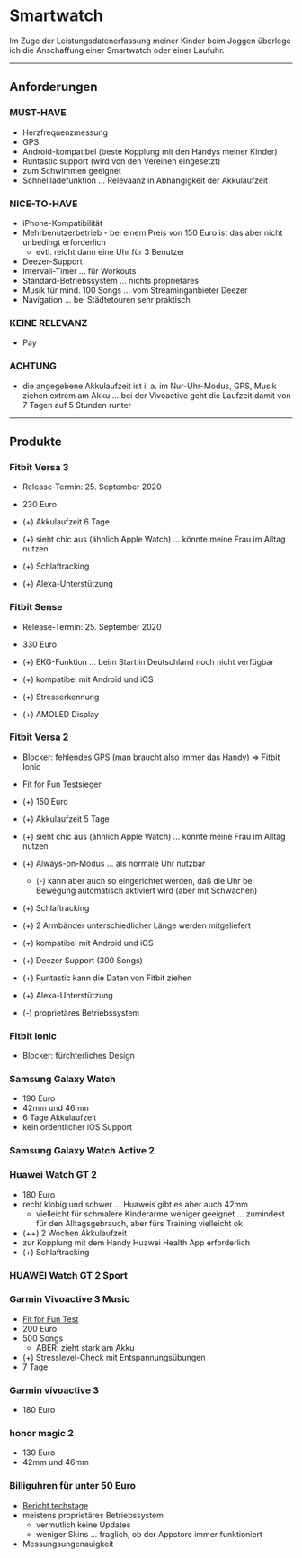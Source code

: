 # Smartwatch

Im Zuge der Leistungsdatenerfassung meiner Kinder beim Joggen überlege ich die Anschaffung einer Smartwatch oder einer Laufuhr.

---

## Anforderungen

### MUST-HAVE

* Herzfrequenzmessung
* GPS
* Android-kompatibel (beste Kopplung mit den Handys meiner Kinder)
* Runtastic support (wird von den Vereinen eingesetzt)
* zum Schwimmen geeignet
* Schnellladefunktion ... Relevaanz in Abhängigkeit der Akkulaufzeit

### NICE-TO-HAVE

* iPhone-Kompatibilität
* Mehrbenutzerbetrieb - bei einem Preis von 150 Euro ist das aber nicht unbedingt erforderlich
  * evtl. reicht dann eine Uhr für 3 Benutzer
* Deezer-Support
* Intervall-Timer ... für Workouts
* Standard-Betriebssystem ... nichts proprietäres
* Musik für mind. 100 Songs ... vom Streaminganbieter Deezer
* Navigation ... bei Städtetouren sehr praktisch

### KEINE RELEVANZ

* Pay

### ACHTUNG

* die angegebene Akkulaufzeit ist i. a. im Nur-Uhr-Modus, GPS, Musik ziehen extrem am Akku ... bei der Vivoactive geht die Laufzeit damit von 7 Tagen auf 5 Stunden runter

---

## Produkte

### Fitbit Versa 3

* Release-Termin: 25. September 2020

* 230 Euro
* (+) Akkulaufzeit 6 Tage
* (+) sieht chic aus (ähnlich Apple Watch) ... könnte meine Frau im Alltag nutzen
* (+) Schlaftracking
* (+) Alexa-Unterstützung

### Fitbit Sense

* Release-Termin: 25. September 2020

* 330 Euro
* (+) EKG-Funktion ... beim Start in Deutschland noch nicht verfügbar
* (+) kompatibel mit Android und iOS
* (+) Stresserkennung
* (+) AMOLED Display

### Fitbit Versa 2

* Blocker: fehlendes GPS (man braucht also immer das Handy) => Fitbit Ionic

* [Fit for Fun Testsieger](https://www.fitforfun.de/tests/produkttest/fitbit-versa-2-im-test-was-kann-die-neue-smartwatch-383210.html)
* (+) 150 Euro
* (+) Akkulaufzeit 5 Tage
* (+) sieht chic aus (ähnlich Apple Watch) ... könnte meine Frau im Alltag nutzen
* (+) Always-on-Modus ... als normale Uhr nutzbar
  * (-) kann aber auch so eingerichtet werden, daß die Uhr bei Bewegung automatisch aktiviert wird (aber mit Schwächen)
* (+) Schlaftracking
* (+) 2 Armbänder unterschiedlicher Länge werden mitgeliefert
* (+) kompatibel mit Android und iOS
* (+) Deezer Support (300 Songs)
* (+) Runtastic kann die Daten von Fitbit ziehen
* (+) Alexa-Unterstützung
* (-) proprietäres Betriebssystem

### Fitbit Ionic

* Blocker: fürchterliches Design

### Samsung Galaxy Watch

* 190 Euro
* 42mm und 46mm
* 6 Tage Akkulaufzeit
* kein ordentlicher iOS Support

### Samsung Galaxy Watch Active 2

### Huawei Watch GT 2

* 180 Euro
* recht klobig und schwer ... Huaweis gibt es aber auch 42mm
  * vielleicht für schmalere Kinderarme weniger geeignet ... zumindest für den Alltagsgebrauch, aber fürs Training vielleicht ok
* (++) 2 Wochen Akkulaufzeit
* zur Kopplung mit dem Handy Huawei Health App erforderlich
* (+) Schlaftracking

### HUAWEI Watch GT 2 Sport

### Garmin Vivoactive 3 Music

* [Fit for Fun Test](https://www.fitforfun.de/tests/produkttest/im-fit-for-fun-check-die-vivoactive-3-music-uhr-von-garmin-315397.html)
* 200 Euro
* 500 Songs
  * ABER: zieht stark am Akku
* (+) Stresslevel-Check mit Entspannungsübungen
* 7 Tage

### Garmin vívoactive 3

* 180 Euro

### honor magic 2

* 130 Euro
* 42mm und 46mm

### Billiguhren für unter 50 Euro

* [Bericht techstage](https://www.techstage.de/ratgeber/Smartwatches-bis-50-Euro-Was-koennen-die-billigsten-Modelle-4316322.html)
* meistens proprietäres Betriebssystem
  * vermutlich keine Updates
  * weniger Skins ... fraglich, ob der Appstore immer funktioniert
* Messungsungenauigkeit
